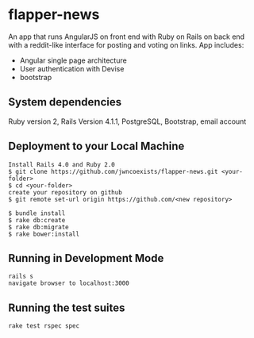 # flapper-news

An app that runs AngularJS on front end with Ruby on Rails on back end with a reddit-like interface for posting and voting on links. App includes:

- Angular single page architecture
- User authentication with Devise
- bootstrap

## System dependencies

Ruby version 2, Rails Version 4.1.1, PostgreSQL, Bootstrap, email account

## Deployment to your Local Machine

    Install Rails 4.0 and Ruby 2.0
    $ git clone https://github.com/jwncoexists/flapper-news.git <your-folder>
    $ cd <your-folder>
    create your repository on github
    $ git remote set-url origin https://github.com/<new repository>

    $ bundle install
    $ rake db:create
    $ rake db:migrate
    $ rake bower:install


## Running in Development Mode
    rails s
    navigate browser to localhost:3000


## Running the test suites

    rake test rspec spec
